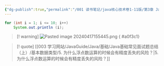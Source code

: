 ```yaml
---
{"dg-publish":true,"permalink":"/001 读书笔记/java核心技术卷1-11版/第3章 Java的基本程序设计结构/3.8 控制流程/3.8.4 确定循环/","created":"2024-04-17T15:52:05.939+08:00","updated":"2024-06-01T10:44:29.016+08:00"}
---
```


```java
for (int i = 1; i <= 10; i++)
	System.out.println (i);
```

>[! warning]
>![Pasted image 20240417155445.png](/img/user/$/$Sys999%20Attachment/Pasted%20image%2020240417155445.png)
{ #a0f3c1}


>[! quote] [[003 学习网站/JavaGuide/Java/基础/Java基础常见面试题总结（上）/基本数据类型/5. 为什么浮点数运算的时候会有精度丢失的风险？\|5. 为什么浮点数运算的时候会有精度丢失的风险？]]
